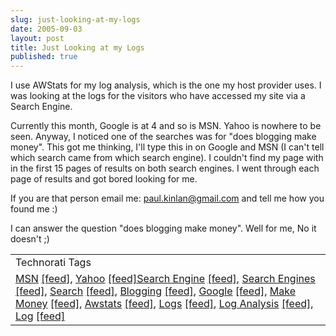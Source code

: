 ```yaml
---
slug: just-looking-at-my-logs
date: 2005-09-03
layout: post
title: Just Looking at my Logs
published: true
---
```

I use AWStats for my log analysis, which is the one my host provider uses.  I was looking at the logs for the visitors who have accessed my site via a Search Engine.<p />Currently this month, Google is at 4 and so is MSN.  Yahoo is nowhere to be seen.  Anyway, I noticed one of the searches was for "does blogging make money".  This got me thinking,  I'll type this in on Google and MSN (I can't tell which search came from which search engine).  I couldn't find my page with in the first 15 pages of results on both search engines.  I went through each page of results and got bored looking for me.<p />If you are that person email me: <a href="mailto:paul.kinlan@gmail.com">paul.kinlan@gmail.com</a> and tell me how you found me :)<p />I can answer the question "does blogging make money".  Well for me, No it doesn't ;)<p /><table class="TechnoratiHead TagHeader">
<tr><td>Technorati Tags</td></tr>
<tr class="Technorati"><td>
<a href="http://www.technorati.com/tag/MSN" class="Tag" rel="tag">MSN</a> <a href="http://feeds.technorati.com/feed/posts/tag/MSN" class="Tag">[feed]</a>, <a href="http://www.technorati.com/tag/Yahoo" class="Tag" rel="tag">Yahoo</a> <a href="http://feeds.technorati.com/feed/posts/tag/Yahoo" class="Tag">[feed]</a><a href="http://www.technorati.com/tag/Search%20Engine" class="Tag" rel="tag">Search Engine</a> <a href="http://feeds.technorati.com/feed/posts/tag/Search%20Engine" class="Tag">[feed]</a>, <a href="http://www.technorati.com/tag/Search%20Engines" class="Tag" rel="tag">Search Engines</a> <a href="http://feeds.technorati.com/feed/posts/tag/Search%20Engines" class="Tag">[feed]</a>, <a href="http://www.technorati.com/tag/Search" class="Tag" rel="tag">Search</a> <a href="http://feeds.technorati.com/feed/posts/tag/Search" class="Tag">[feed]</a>, <a href="http://www.technorati.com/tag/Blogging" class="Tag" rel="tag">Blogging</a> <a href="http://feeds.technorati.com/feed/posts/tag/Blogging" class="Tag">[feed]</a>, <a href="http://www.technorati.com/tag/Google" class="Tag" rel="tag">Google</a> <a href="http://feeds.technorati.com/feed/posts/tag/Google" class="Tag">[feed]</a>, <a href="http://www.technorati.com/tag/Make%20Money" class="Tag" rel="tag">Make Money</a> <a href="http://feeds.technorati.com/feed/posts/tag/Make%20Money" class="Tag">[feed]</a>, <a href="http://www.technorati.com/tag/Awstats" class="Tag" rel="tag">Awstats</a> <a href="http://feeds.technorati.com/feed/posts/tag/Awstats" class="Tag">[feed]</a>, <a href="http://www.technorati.com/tag/Logs" class="Tag" rel="tag">Logs</a> <a href="http://feeds.technorati.com/feed/posts/tag/Logs" class="Tag">[feed]</a>, <a href="http://www.technorati.com/tag/Log%20Analysis" class="Tag" rel="tag">Log Analysis</a> <a href="http://feeds.technorati.com/feed/posts/tag/Log%20Analysis" class="Tag">[feed]</a>, <a href="http://www.technorati.com/tag/Log" class="Tag" rel="tag">Log</a> <a href="http://feeds.technorati.com/feed/posts/tag/Log" class="Tag">[feed]</a>
</td></tr>
</table><div class="blogger-post-footer"><img class="posterous_download_image" src="https://blogger.googleusercontent.com/tracker/8109338-112573661616815344?l=www.kinlan.co.uk%2Findex.html" height="1" alt="" width="1" /></div>

